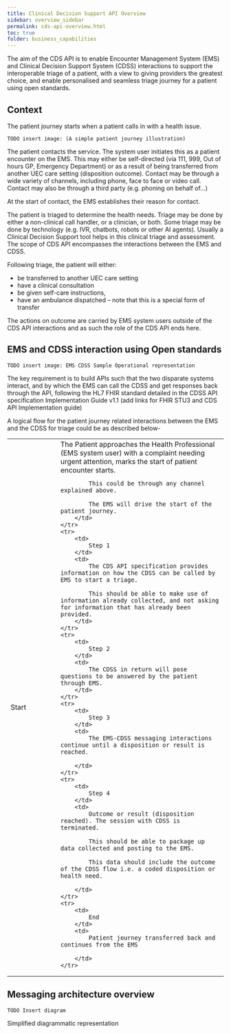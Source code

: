 ```yaml
---
title: Clinical Decision Support API Overview
sidebar: overview_sidebar
permalink: cds-api-overview.html
toc: true
folder: business_capabilities
---
```


The aim of the CDS API is to enable Encounter Management System (EMS) and Clinical Decision Support System (CDSS) interactions to support the interoperable triage of a patient, with a view to giving providers the greatest choice, and enable personalised and seamless triage journey for a patient using open standards. 

## Context 
The patient journey starts when a patient calls in with a health issue.  

`TODO insert image: (A simple patient journey illustration)`


The patient contacts the service. The system user initiates this as a patient encounter on the EMS. This may either be self-directed (via 111, 999, Out of hours GP, Emergency Department) or as a result of being transferred from another UEC care setting (disposition outcome). Contact may be through a wide variety of channels, including phone, face to face or video call. Contact may also be through a third party (e.g. phoning on behalf of…)

At the start of contact, the EMS establishes their reason for contact.

The patient is triaged to determine the health needs. Triage may be done by either a non-clinical call handler, or a clinician, or both. Some triage may be done by technology (e.g. IVR, chatbots, robots or other AI agents). Usually a Clinical Decision Support tool helps in this clinical triage and assessment. The scope of CDS API encompasses the interactions between the EMS and CDSS. 

Following triage, the patient will either: 
- be transferred to another UEC care setting 
- have a clinical consultation 
- be given self-care instructions, 
- have an ambulance dispatched – note that this is a special form of transfer

The actions on outcome are carried by EMS system users outside of the CDS API interactions and as such the role of the CDS API ends here. 


## EMS and CDSS interaction using Open standards 

`TODO insert image: EMS CDSS Sample Operational representation`

The key requirement is to build APIs such that the two disparate systems interact, and by which the EMS can call the CDSS and get responses back through the API, following the HL7 FHIR standard detailed in the CDSS API specification Implementation Guide v1.1 (add links for FHIR  STU3 and CDS API Implementation guide)  

A logical flow for the patient journey related interactions  between the EMS and the CDSS for triage could be as described below- 


<table>
    <tr>
        <td style="width:100px;">
            Start
        </td>
        <td>
            The Patient approaches the Health Professional (EMS system user) with a complaint needing urgent attention, marks the start of patient encounter starts.

            This could be through any channel explained above. 

            The EMS will drive the start of the patient journey.
        </td>
    </tr>
    <tr>
        <td>
            Step 1
        </td>
        <td>
            The CDS API specification provides information on how the CDSS can be called by EMS to start a triage. 

            This should be able to make use of information already collected, and not asking for information that has already been provided.
        </td>
    </tr>
    <tr>
        <td>
            Step 2
        </td>
        <td>
            The CDSS in return will pose questions to be answered by the patient through EMS.
        </td>
    </tr>
    <tr>
        <td>
            Step 3
        </td>
        <td>
            The EMS-CDSS messaging interactions continue until a disposition or result is reached.

        </td>
    </tr>
    <tr>
        <td>
            Step 4
        </td>
        <td>
            Outcome or result (disposition reached). The session with CDSS is terminated.

            This should be able to package up data collected and posting to the EMS.

            This data should include the outcome of the CDSS flow i.e. a coded disposition or health need.

        </td>
    </tr>
    <tr>
        <td>
            End
        </td>
        <td>
            Patient journey transferred back and continues from the EMS

        </td>
    </tr>
</table>



## Messaging architecture overview 

`TODO Insert diagram`

Simplified diagrammatic representation


